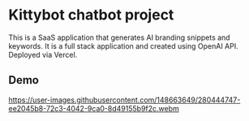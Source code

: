 # Kittybot chatbot project

This is a SaaS application that generates AI branding snippets and keywords. It is a full stack application and created using OpenAI API. Deployed via Vercel.

## Demo
https://user-images.githubusercontent.com/148663649/280444747-ee2045b8-72c3-4042-9ca0-8d49155b9f2c.webm
